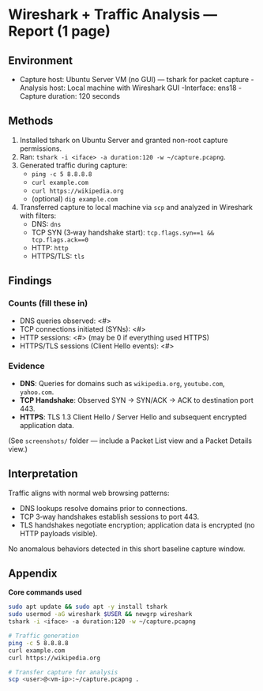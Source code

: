 # Wireshark + Traffic Analysis — Report (1 page)

## Environment
- Capture host: Ubuntu Server VM (no GUI) — tshark for packet capture
-Analysis host: Local machine with Wireshark GUI
-Interface: ens18
-Capture duration: 120 seconds

## Methods
1. Installed tshark on Ubuntu Server and granted non-root capture permissions.
2. Ran: `tshark -i <iface> -a duration:120 -w ~/capture.pcapng`.
3. Generated traffic during capture:
   - `ping -c 5 8.8.8.8`
   - `curl example.com`
   - `curl https://wikipedia.org`
   - (optional) `dig example.com`
4. Transferred capture to local machine via `scp` and analyzed in Wireshark with filters:
   - DNS: `dns`
   - TCP SYN (3‑way handshake start): `tcp.flags.syn==1 && tcp.flags.ack==0`
   - HTTP: `http`
   - HTTPS/TLS: `tls`

## Findings

### Counts (fill these in)
- DNS queries observed: <#>
- TCP connections initiated (SYNs): <#>
- HTTP sessions: <#> (may be 0 if everything used HTTPS)
- HTTPS/TLS sessions (Client Hello events): <#>

### Evidence
- **DNS**: Queries for domains such as `wikipedia.org`, `youtube.com`, `yahoo.com`.
- **TCP Handshake**: Observed SYN → SYN/ACK → ACK to destination port 443.
- **HTTPS**: TLS 1.3 Client Hello / Server Hello and subsequent encrypted application data.

(See `screenshots/` folder — include a Packet List view and a Packet Details view.)

## Interpretation
Traffic aligns with normal web browsing patterns:
- DNS lookups resolve domains prior to connections.
- TCP 3‑way handshakes establish sessions to port 443.
- TLS handshakes negotiate encryption; application data is encrypted (no HTTP payloads visible).

No anomalous behaviors detected in this short baseline capture window.

## Appendix
**Core commands used**
```bash
sudo apt update && sudo apt -y install tshark
sudo usermod -aG wireshark $USER && newgrp wireshark
tshark -i <iface> -a duration:120 -w ~/capture.pcapng

# Traffic generation
ping -c 5 8.8.8.8
curl example.com
curl https://wikipedia.org

# Transfer capture for analysis
scp <user>@<vm-ip>:~/capture.pcapng .
```
